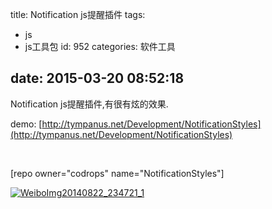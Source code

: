title: Notification js提醒插件
tags:
  - js
  - js工具包
id: 952
categories: 软件工具

date: 2015-03-20 08:52:18
---

Notification js提醒插件,有很有炫的效果.

demo: [http://tympanus.net/Development/NotificationStyles](http://tympanus.net/Development/NotificationStyles)

&nbsp;

[repo owner="codrops" name="NotificationStyles"]

[![WeiboImg20140822_234721_1](http://coderzhaopeng-wordpress.stor.sinaapp.com/uploads/2014/09/WeiboImg20140822_234721_1.gif)](http://coderzhaopeng-wordpress.stor.sinaapp.com/uploads/2014/09/WeiboImg20140822_234721_1.gif)
